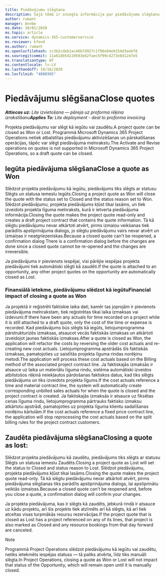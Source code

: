 ```yaml
---
title: Piedāvājumu slēgšana
description: Šajā tēmā ir sniegta informācija par piedāvājuma slēgšanu programmā Project Operations.
author: rumant
manager: Annbe
ms.date: 10/01/2020
ms.topic: article
ms.service: dynamics-365-customerservice
ms.reviewer: kfend
ms.author: rumant
ms.openlocfilehash: cc3b2cdeb1ac46b7d927c1f96e94e9154d3eebf8
ms.sourcegitcommit: 11a61db54119503e82faec5f99c4273e8d1247e5
ms.translationtype: HT
ms.contentlocale: lv-LV
ms.lasthandoff: 10/16/2020
ms.locfileid: "4080365"
---
```

# <a name="close-quotes"></a><span data-ttu-id="f35d3-103">Piedāvājumu slēgšana</span><span class="sxs-lookup"><span data-stu-id="f35d3-103">Close quotes</span></span> 

<span data-ttu-id="f35d3-104">_**Attiecas uz:** Lite izvietošana — pāreja uz proforma rēķina izrakstīšanu_</span><span class="sxs-lookup"><span data-stu-id="f35d3-104">_**Applies To:** Lite deployment - deal to proforma invoicing_</span></span>

<span data-ttu-id="f35d3-105">Projekta piedāvājumu var slēgt kā iegūtu vai zaudētu.</span><span class="sxs-lookup"><span data-stu-id="f35d3-105">A project quote can be closed as Won or Lost.</span></span> <span data-ttu-id="f35d3-106">Programmā Microsoft Dynamics 365 Project Operations netiek atbalstītas piedāvājumu aktivizēšanas un pārskatīšanas operācijas, tāpēc var slēgt piedāvājuma melnrakstu.</span><span class="sxs-lookup"><span data-stu-id="f35d3-106">The Activate and Revise operations on quotes is not supported in Microsoft Dynamics 365 Project Operations, so a draft quote can be closed.</span></span>

## <a name="close-a-quote-as-won"></a><span data-ttu-id="f35d3-107">Iegūta piedāvājuma slēgšana</span><span class="sxs-lookup"><span data-stu-id="f35d3-107">Close a quote as Won</span></span>

<span data-ttu-id="f35d3-108">Slēdzot projekta piedāvājumu kā iegūtu, piedāvājums tiks slēgts ar statusu Slēgts un statusa iemeslu Iegūts.</span><span class="sxs-lookup"><span data-stu-id="f35d3-108">Closing a project quote as Won will close the quote with the status set to Closed and the status reason set to Won.</span></span> <span data-ttu-id="f35d3-109">Slēdzot piedāvājumu, projekta piedāvājums kļūst tikai lasāms, un tiek izveidots projekta līguma melnraksts, kurā ir ietverta piedāvājuma informācija.</span><span class="sxs-lookup"><span data-stu-id="f35d3-109">Closing the quote makes the project quote read-only and creates a draft project contract that contains the quote information.</span></span> <span data-ttu-id="f35d3-110">Tā kā slēgtu piedāvājumu nevar atkārtoti atvērt, pirms izmaiņu veikšanas tiek parādīts apstiprinājuma dialogs, jo slēgtu piedāvājumu vairs nevar atvērt un izmaiņas ir neatgriezeniskas.</span><span class="sxs-lookup"><span data-stu-id="f35d3-110">Because a closed quote can't be reopened, a confirmation dialog There is a confirmation dialog before the changes are done since a closed quote cannot be re-opened and the changes are irreversible.</span></span>

<span data-ttu-id="f35d3-111">Ja piedāvājums ir pievienots iespējai, visi pārējie iespējas projekta piedāvājumi tiek automātiski slēgti kā zaudēti.</span><span class="sxs-lookup"><span data-stu-id="f35d3-111">If the quote is attached to an opportunity, any other project quotes on the opportunity are automatically closed as Lost.</span></span>

### <a name="financial-impact-of-closing-a-quote-as-won"></a><span data-ttu-id="f35d3-112">Finansiālā ietekme, piedāvājumu slēdzot kā iegūtu</span><span class="sxs-lookup"><span data-stu-id="f35d3-112">Financial impact of closing a quote as Won</span></span>

<span data-ttu-id="f35d3-113">Ja projektā ir reģistrēti faktiskie laika dati, kamēr tas joprojām ir pievienots piedāvājuma melnrakstam, tiek reģistrētas tikai laika izmaksas vai izdevumi.</span><span class="sxs-lookup"><span data-stu-id="f35d3-113">If there have been any actuals for time recorded on a project while it is still attached to a draft quote, only the cost of the time or expense is recorded.</span></span> <span data-ttu-id="f35d3-114">Kad piedāvājums būs slēgts kā iegūts, lietojumprogramma pārstrukturizēs izmaksas, atsaucot vecās faktiskās izmaksas un atkārtoti izveidojot jaunas faktiskās izmaksas.</span><span class="sxs-lookup"><span data-stu-id="f35d3-114">After a quote is closed as Won, the application will refactor the costs by reversing the older cost actuals and re-creating new cost actuals.</span></span> <span data-ttu-id="f35d3-115">Lietojumprogramma apstrādās šīs faktiskās izmaksas, pamatojoties uz saistītās projekta līguma rindas norēķinu metodi.</span><span class="sxs-lookup"><span data-stu-id="f35d3-115">The application will process these cost actuals based on the Billing method of the associated project contract line.</span></span> <span data-ttu-id="f35d3-116">Ja faktiskajās izmaksās ir atsauce uz laika un materiālu līguma rindu, sistēma automātiski izveidos atbilstošos rēķinā neiekļautos pārdošanas faktiskos datus, kad tiks slēgts piedāvājums un tiks izveidots projekta līgums.</span><span class="sxs-lookup"><span data-stu-id="f35d3-116">If the cost actuals reference a time and material contract line, the system will automatically create corresponding unbilled sales actuals for when the quote is closed and the project contract is created.</span></span> <span data-ttu-id="f35d3-117">Ja faktiskajās izmaksās ir atsauce uz fiksētas cenas līguma rindu, lietojumprogramma pārtrauks faktisko izmaksu atkārtotu apstrādi, pamatojoties uz projekta līguma klientu sadalīšanas norēķinu kārtulām.</span><span class="sxs-lookup"><span data-stu-id="f35d3-117">If the cost actuals reference a fixed price contract line, the application will stop reprocessing the cost actuals based on the split billing rules for the project contract customers.</span></span>

## <a name="closing-a-quote-as-lost"></a><span data-ttu-id="f35d3-118">Zaudēta piedāvājuma slēgšana</span><span class="sxs-lookup"><span data-stu-id="f35d3-118">Closing a quote as lost:</span></span>

<span data-ttu-id="f35d3-119">Slēdzot projekta piedāvājumu kā zaudētu, piedāvājums tiks slēgts ar statusu Slēgts un statusa iemeslu Zaudēts.</span><span class="sxs-lookup"><span data-stu-id="f35d3-119">Closing a project quote as Lost will set the status to Closed and status reason to Lost.</span></span> <span data-ttu-id="f35d3-120">Slēdzot piedāvājumu, projekta piedāvājums kļūst tikai lasāms.</span><span class="sxs-lookup"><span data-stu-id="f35d3-120">Closing the quote makes the project quote read-only.</span></span> <span data-ttu-id="f35d3-121">Tā kā slēgtu piedāvājumu nevar atkārtoti atvērt, pirms piedāvājuma slēgšanas tiks parādīts apstiprinājuma dialogs, lai apstiprinātu veiktās izmaiņas.</span><span class="sxs-lookup"><span data-stu-id="f35d3-121">Because a closed quote can't be reopened and, before you close a quote, a confirmation dialog will confirm your changes.</span></span>

<span data-ttu-id="f35d3-122">Ja projekta piedāvājuma, kas ir slēgts kā zaudēts, jebkurā rindā ir atsauce uz kādu projektu, arī šis projekts tiek atzīmēts arī kā slēgts, kā arī tiek atceltas visas turpmākās resursu rezervācijas.</span><span class="sxs-lookup"><span data-stu-id="f35d3-122">If the project quote that is closed as Lost has a project referenced on any of its lines, that project is also marked as Closed and any resource bookings from that day forward are canceled.</span></span>

> [!NOTE]
> <span data-ttu-id="f35d3-123">Programmā Project Operations slēdzot piedāvājumu kā iegūtu vai zaudētu, netiks ietekmēts iespējas statuss — tā paliks atvērta, līdz tiks manuāli slēgta.</span><span class="sxs-lookup"><span data-stu-id="f35d3-123">In Project Operations, closing a quote as Won or Lost will not impact that status of the Opportunity, which will remain open until it is manually closed.</span></span>
